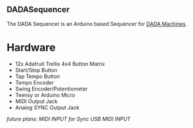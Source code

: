 ## DADASequencer

The DADA Sequencer is an Arduino based Sequencer for [DADA Machines](https://www.dadamachines.com/).

# Hardware
- 12x Adafruit Trellis 4x4 Button Matrix
- Start/Stop Button
- Tap Tempo Button
- Tempo Encoder
- Swing Encoder/Potentiometer
- Teensy or Arduino Micro
- MIDI Output Jack
- Analog SYNC Output Jack

*future plans:
MIDI INPUT for Sync
USB MIDI INPUT*
